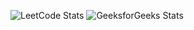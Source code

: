 ![LeetCode Stats](https://leetcard.jacoblin.cool/ayushrajput8252?theme=dark&font=IBM%20Plex%20Sans%20KR)
![GeeksforGeeks Stats](https://gfgstatscard.vercel.app/ayushrajr2t5?theme=dark)
